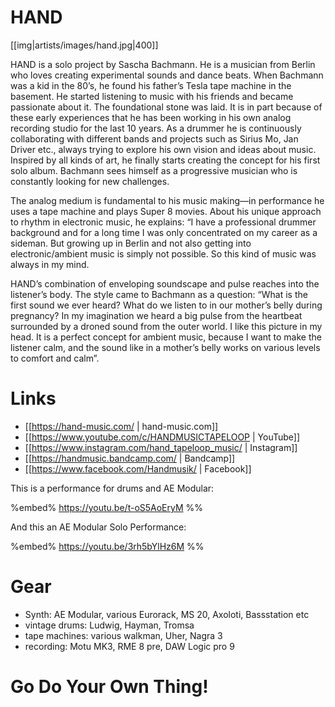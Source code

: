 # HAND

[[img|artists/images/hand.jpg|400]]

HAND is a solo project by Sascha Bachmann. He is a musician from Berlin who loves creating experimental sounds and dance beats. When Bachmann was a kid in the 80’s, he found his father’s Tesla tape machine in the basement. He started listening to music with his friends and became passionate about it. The foundational stone was laid. It is in part because of these early experiences that he has been working in his own analog recording studio for the last 10 years. As a drummer he is continuously collaborating with different bands and projects such as Sirius Mo, Jan Driver etc., always trying to explore his own vision and ideas about music. Inspired by all kinds of art, he finally starts creating the concept for his first solo album. Bachmann sees himself as a progressive musician who is constantly looking for new challenges.

The analog medium is fundamental to his music making—in performance he uses a tape machine and plays Super 8 movies. About his unique approach to rhythm in electronic music, he explains: “I have a professional drummer background and for a long time I was only concentrated on my career as a sideman. But growing up in Berlin and not also getting into electronic/ambient music is simply not possible. So this kind of music was always in my mind.

HAND’s combination of enveloping soundscape and pulse reaches into the listener’s body. The style came to Bachmann as a question: “What is the first sound we ever heard? What do we listen to in our mother’s belly during pregnancy? In my imagination we heard a big pulse from the heartbeat surrounded by a droned sound from the outer world. I like this picture in my head. It is a perfect concept for ambient music, because I want to make the listener calm, and the sound like in a mother’s belly works on various levels to comfort and calm”.

# Links

* [[https://hand-music.com/ | hand-music.com]]
* [[https://www.youtube.com/c/HANDMUSICTAPELOOP | YouTube]]
* [[https://www.instagram.com/hand_tapeloop_music/ | Instagram]]
* [[https://handmusic.bandcamp.com/ | Bandcamp]]
* [[https://www.facebook.com/Handmusik/ | Facebook]]

This is a performance for drums and AE Modular:

%embed% https://youtu.be/t-oS5AoEryM %%

And this an AE Modular Solo Performance:

%embed% https://youtu.be/3rh5bYlHz6M %%

# Gear
* Synth: AE Modular, various Eurorack, MS 20, Axoloti, Bassstation etc
* vintage drums: Ludwig, Hayman, Tromsa
* tape machines: various walkman, Uher, Nagra 3
* recording: Motu MK3, RME 8 pre, DAW Logic pro 9

# Go Do Your Own Thing!
